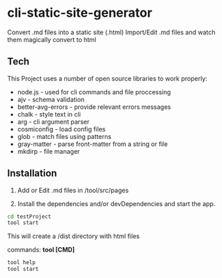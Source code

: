 # cli-static-site-generator

Convert .md files into a static site (.html)
Import/Edit .md files and watch them magically convert to html
## Tech

This Project uses a number of open source libraries to work properly:

- node.js - used for cli commands and file proccessing
- ajv - schema validation
- better-avg-errors - provide relevant errors messages
- chalk - style text in cli
- arg - cli argument parser
- cosmiconfig - load config files
- glob - match files using patterns
- gray-matter - parse front-matter from a string or file
- mkdirp - file manager

## Installation
1. Add or Edit .md files in /tool/src/pages

2. Install the dependencies and/or devDependencies and start the app.

```sh
cd testProject
tool start
```

This will create a /dist directory with html files

commands: **tool [CMD]**

```sh
tool help
tool start
```

